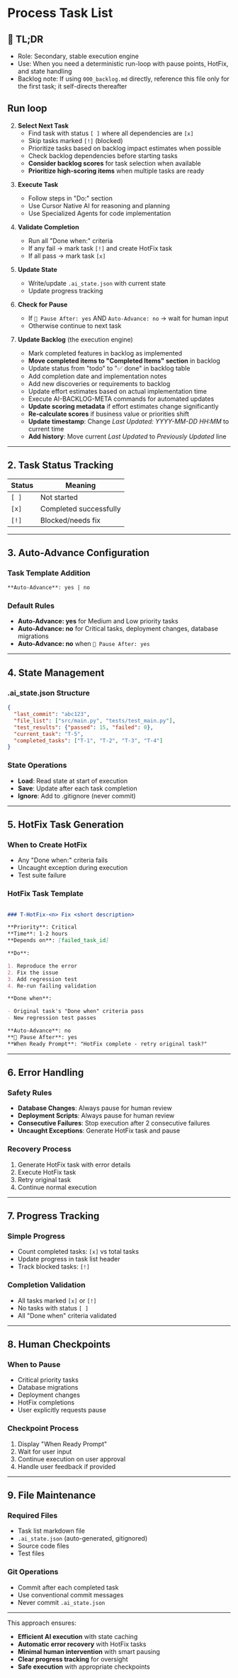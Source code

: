 <!-- CONTEXT_REFERENCE: 400_context-priority-guide.md -->
<!-- MODULE_REFERENCE: 000_backlog.md -->
<!-- MODULE_REFERENCE: 400_deployment-environment-guide.md -->
<!-- MODULE_REFERENCE: 400_migration-upgrade-guide.md -->

# Process Task List

<!-- ANCHOR: tldr -->
<a id="tldr"></a>

## 🔎 TL;DR

- Role: Secondary, stable execution engine
- Use: When you need a deterministic run-loop with pause points, HotFix, and state handling
- Backlog note: If using `000_backlog.md` directly, reference this file only for the first task; it self-directs thereafter

<!-- ANCHOR: run -->
<a id="run"></a>

## Run loop

2. **Select Next Task**
   - Find task with status `[ ]` where all dependencies are `[x]`
   - Skip tasks marked `[!]` (blocked)
   - Prioritize tasks based on backlog impact estimates when possible
   - Check backlog dependencies before starting tasks
   - **Consider backlog scores** for task selection when available
   - **Prioritize high-scoring items** when multiple tasks are ready

<!-- ANCHOR: pause-points -->
<a id="pause-points"></a>

3. **Execute Task**
   - Follow steps in "Do:" section
   - Use Cursor Native AI for reasoning and planning
   - Use Specialized Agents for code implementation

4. **Validate Completion**
   - Run all "Done when:" criteria
   - If any fail → mark task `[!]` and create HotFix task
   - If all pass → mark task `[x]`

<!-- ANCHOR: state -->
<a id="state"></a>

5. **Update State**
   - Write/update `.ai_state.json` with current state
   - Update progress tracking

6. **Check for Pause**
   - If `🛑 Pause After: yes` AND `Auto-Advance: no` → wait for human input
   - Otherwise continue to next task

7. **Update Backlog** (the execution engine)
   - Mark completed features in backlog as implemented
   - **Move completed items to "Completed Items" section** in backlog
   - Update status from "todo" to "✅ done" in backlog table
   - Add completion date and implementation notes
   - Add new discoveries or requirements to backlog
   - Update effort estimates based on actual implementation time
   - Execute AI-BACKLOG-META commands for automated updates
   - **Update scoring metadata** if effort estimates change significantly
   - **Re-calculate scores** if business value or priorities shift
   - **Update timestamp**: Change *Last Updated: YYYY-MM-DD HH:MM* to current time
   - **Add history**: Move current *Last Updated* to *Previously Updated* line

---

## 2. Task Status Tracking

| Status | Meaning |
|--------|---------|
| `[ ]` | Not started |
| `[x]` | Completed successfully |
| `[!]` | Blocked/needs fix |

---

## 3. Auto-Advance Configuration

### Task Template Addition
```markdown
**Auto-Advance**: yes | no
```

### Default Rules

- **Auto-Advance: yes** for Medium and Low priority tasks
- **Auto-Advance: no** for Critical tasks, deployment changes, database migrations
- **Auto-Advance: no** when `🛑 Pause After: yes`

---

<!-- ANCHOR: hotfix -->
<a id="hotfix"></a>

## 4. State Management

### .ai_state.json Structure
```json
{
  "last_commit": "abc123",
  "file_list": ["src/main.py", "tests/test_main.py"],
  "test_results": {"passed": 15, "failed": 0},
  "current_task": "T-5",
  "completed_tasks": ["T-1", "T-2", "T-3", "T-4"]
}
```

### State Operations

- **Load**: Read state at start of execution
- **Save**: Update after each task completion
- **Ignore**: Add to .gitignore (never commit)

---

## 5. HotFix Task Generation

### When to Create HotFix

- Any "Done when:" criteria fails
- Uncaught exception during execution
- Test suite failure

### HotFix Task Template
```markdown

### T-HotFix-<n> Fix <short description>

**Priority**: Critical
**Time**: 1-2 hours
**Depends on**: [failed_task_id]

**Do**:

1. Reproduce the error
2. Fix the issue
3. Add regression test
4. Re-run failing validation

**Done when**:

- Original task's "Done when" criteria pass
- New regression test passes

**Auto-Advance**: no
**🛑 Pause After**: yes
**When Ready Prompt**: "HotFix complete - retry original task?"
```

---

## 6. Error Handling

### Safety Rules

- **Database Changes**: Always pause for human review
- **Deployment Scripts**: Always pause for human review
- **Consecutive Failures**: Stop execution after 2 consecutive failures
- **Uncaught Exceptions**: Generate HotFix task and pause

### Recovery Process

1. Generate HotFix task with error details
2. Execute HotFix task
3. Retry original task
4. Continue normal execution

---

<!-- ANCHOR: completion-checks -->
<a id="completion-checks"></a>

## 7. Progress Tracking

### Simple Progress

- Count completed tasks: `[x]` vs total tasks
- Update progress in task list header
- Track blocked tasks: `[!]`

### Completion Validation

- All tasks marked `[x]` or `[!]`
- No tasks with status `[ ]`
- All "Done when" criteria validated

---

## 8. Human Checkpoints

### When to Pause

- Critical priority tasks
- Database migrations
- Deployment changes
- HotFix completions
- User explicitly requests pause

### Checkpoint Process

1. Display "When Ready Prompt"
2. Wait for user input
3. Continue execution on user approval
4. Handle user feedback if provided

---

## 9. File Maintenance

### Required Files

- Task list markdown file
- `.ai_state.json` (auto-generated, gitignored)
- Source code files
- Test files

### Git Operations

- Commit after each completed task
- Use conventional commit messages
- Never commit `.ai_state.json`

---

This approach ensures:

- **Efficient AI execution** with state caching
- **Automatic error recovery** with HotFix tasks
- **Minimal human intervention** with smart pausing
- **Clear progress tracking** for oversight
- **Safe execution** with appropriate checkpoints

